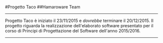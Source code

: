 #Progetto Taco
##Hamaroware Team

---------------

Progetto Taco è iniziato il 23/11/2015 e *dovrebbe* terminare il 20/12/2015.
Il progetto riguarda la realizzazione dell'elaborato software presentato per il corso di Principi di Progettazione del Software dell'anno 2015/2016. 

---------------